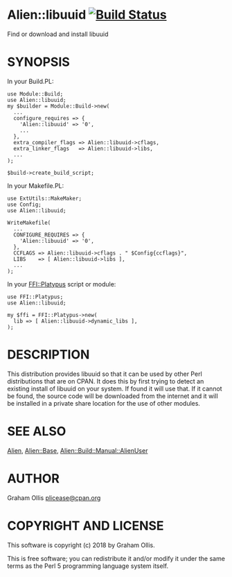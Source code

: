 # Alien::libuuid [![Build Status](https://secure.travis-ci.org/plicease/Alien-libuuid.png)](http://travis-ci.org/plicease/Alien-libuuid)

Find or download and install libuuid

# SYNOPSIS

In your Build.PL:

    use Module::Build;
    use Alien::libuuid;
    my $builder = Module::Build->new(
      ...
      configure_requires => {
        'Alien::libuuid' => '0',
        ...
      },
      extra_compiler_flags => Alien::libuuid->cflags,
      extra_linker_flags   => Alien::libuuid->libs,
      ...
    );
    
    $build->create_build_script;

In your Makefile.PL:

    use ExtUtils::MakeMaker;
    use Config;
    use Alien::libuuid;
    
    WriteMakefile(
      ...
      CONFIGURE_REQUIRES => {
        'Alien::libuuid' => '0',
      },
      CCFLAGS => Alien::libuuid->cflags . " $Config{ccflags}",
      LIBS    => [ Alien::libuuid->libs ],
      ...
    );

In your [FFI::Platypus](https://metacpan.org/pod/FFI::Platypus) script or module:

    use FFI::Platypus;
    use Alien::libuuid;
    
    my $ffi = FFI::Platypus->new(
      lib => [ Alien::libuuid->dynamic_libs ],
    );

# DESCRIPTION

This distribution provides libuuid so that it can be used by other 
Perl distributions that are on CPAN.  It does this by first trying to 
detect an existing install of libuuid on your system.  If found it 
will use that.  If it cannot be found, the source code will be downloaded
from the internet and it will be installed in a private share location
for the use of other modules.

# SEE ALSO

[Alien](https://metacpan.org/pod/Alien), [Alien::Base](https://metacpan.org/pod/Alien::Base), [Alien::Build::Manual::AlienUser](https://metacpan.org/pod/Alien::Build::Manual::AlienUser)

# AUTHOR

Graham Ollis <plicease@cpan.org>

# COPYRIGHT AND LICENSE

This software is copyright (c) 2018 by Graham Ollis.

This is free software; you can redistribute it and/or modify it under
the same terms as the Perl 5 programming language system itself.
